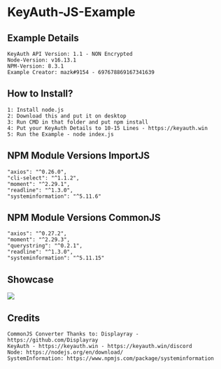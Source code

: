 # KeyAuth-JS-Example

## **Example Details**
```
KeyAuth API Version: 1.1 - NON Encrypted
Node-Version: v16.13.1
NPM-Version: 8.3.1
Example Creator: mazk#9154 - 697678869167341639
```

## **How to Install?**
```
1: Install node.js
2: Download this and put it on desktop
3: Run CMD in that folder and put npm install
4: Put your KeyAuth Details to 10-15 Lines - https://keyauth.win
5: Run the Example - node index.js
```

## **NPM Module Versions ImportJS**
```
"axios": "^0.26.0",
"cli-select": "^1.1.2",
"moment": "^2.29.1",
"readline": "^1.3.0",
"systeminformation": "^5.11.6"
```

## **NPM Module Versions CommonJS**
```
"axios": "^0.27.2",
"moment": "^2.29.3",
"querystring": "^0.2.1",
"readline": "^1.3.0",
"systeminformation": "^5.11.15"
```

## Showcase
[![](https://i.imgur.com/NVGyLVM.png)](https://streamable.com/bo2m20)


## **Credits** 
```
CommonJS Converter Thanks to: Displayray - https://github.com/Displayray
KeyAuth - https://keyauth.win - https://keyauth.win/discord
Node: https://nodejs.org/en/download/
SystemInformation: https://www.npmjs.com/package/systeminformation
```
